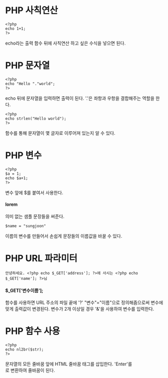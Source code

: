 # PHP 사칙연산

    <?php
    echo 1+1;
    ?>

echo라는 출력 함수 뒤에 사칙연산 하고 싶은 수식을 넣으면 된다.

# PHP 문자열
    
    <?php
    echo "Hello "."world";
    ?>

echo 뒤에 문자열을 입력하면 출력이 된다. '.'은 좌항과 우항을 결합해주는 역할을 한다.

    <?php
    echo strlen("Hello world");
    ?>

함수를 통해 문자열이 몇 글자로 이루어져 있는지 알 수 있다.

# PHP 변수
    
    <?php
    $a = 1;
    echo $a+1;
    ?>

변수 앞에 $를 붙여서 사용한다.

#### lorem
의미 없는 샘플 문장들을 써준다.

    $name = "sungjoon"

이름의 변수를 만들어서 손쉽게 문장들의 이름값을 바꿀 수 있다.

# PHP URL 파라미터
    
    안녕하세요. <?php echo $_GET['address']; ?>에 사시는 <?php echo $_GET['name']; ?>님

#### $_GET['변수이름'];
함수를 사용하면 URL 주소의 파일 끝에 '?' "변수"="이름"으로 정의해줌으로써 변수에 맞게 출력값이 변경된다. 변수가 2개 이상일 경우 '&'을 사용하여 변수를 입력한다.

# PHP 함수 사용

    <?php
    echo nl2br($str);
    ?>

문자열의 모든 줄바꿈 앞에 HTML 줄바꿈 태그를 삽입한다.
'Enter'를 <br />로 변환하여 줄바꿈이 된다.